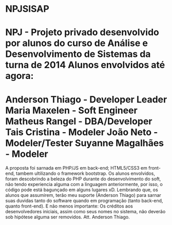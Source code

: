 # NPJSISAP


NPJ - Projeto privado desenvolvido por alunos do curso de Análise e Desenvolvimento de Sistemas da turna de 2014
Alunos envolvidos até agora:
========================================
Anderson Thiago - Developer Leader
Maria Maxelen - Soft Engineer
Matheus Rangel - DBA/Developer
Tais Cristina - Modeler 
João Neto - Modeler/Tester
Suyanne Magalhães - Modeler
=========================================

A proposta foi sarnada em PHP/JS em back-end; HTML5/CSS3 em front-end, tambem ultilizando o framework bootstrap.
Os alunos envolvidos, foram descobrindo a beleza do PHP durante do desenvolvimento do soft, não tendo experiencia alguma com a linguagem anteriormente, por isso, o código pode está bagunçado em alguns lugares xD. 
Lembrando que, os alunos que assumirem, terão meu suporte (Anderson Thiago) para sarnar suas duvidas tanto do software quando em programação (tanto back-end, quanto front-end). E não menos importante: Os créditos aos desenvolvedores iniciais, assim como seus nomes no sistema, não deverão sob hipótese alguma ser removidos.
Att. Anderson Thiago.
